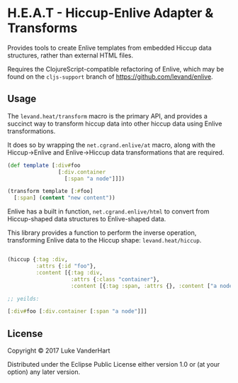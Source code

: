 # H.E.A.T - Hiccup-Enlive Adapter & Transforms

Provides tools to create Enlive templates from embedded Hiccup
data structures, rather than external HTML files.

Requires the ClojureScript-compatible refactoring of Enlive, which may
be found on the `cljs-support` branch of
 https://github.com/levand/enlive.

## Usage

The `levand.heat/transform` macro is the primary API, and provides a
succinct way to transform hiccup data into other hiccup data using
 Enlive transformations.

 It does so by wrapping the
  `net.cgrand.enlive/at` macro, along with the Hiccup->Enlive and
  Enlive->Hiccup data transformations that are required.

```clojure
(def template [:div#foo
                [:div.container
                  [:span "a node"]]])

(transform template [:#foo]
  [:span] (content "new content"))
```

Enlive has a built in function, `net.cgrand.enlive/html` to convert from
 Hiccup-shaped data structures to Enlive-shaped data.

This library provides a function to perform the inverse operation,
transforming Enlive data to the Hiccup shape: `levand.heat/hiccup`.

```clojure

(hiccup {:tag :div,
         :attrs {:id "foo"},
         :content [{:tag :div,
                    :attrs {:class "container"},
                    :content [{:tag :span, :attrs {}, :content ["a node"]}]}]})

;; yeilds:

[:div#foo [:div.container [:span "a node"]]]
```

## License

Copyright © 2017 Luke VanderHart

Distributed under the Eclipse Public License either version 1.0 or (at
your option) any later version.

